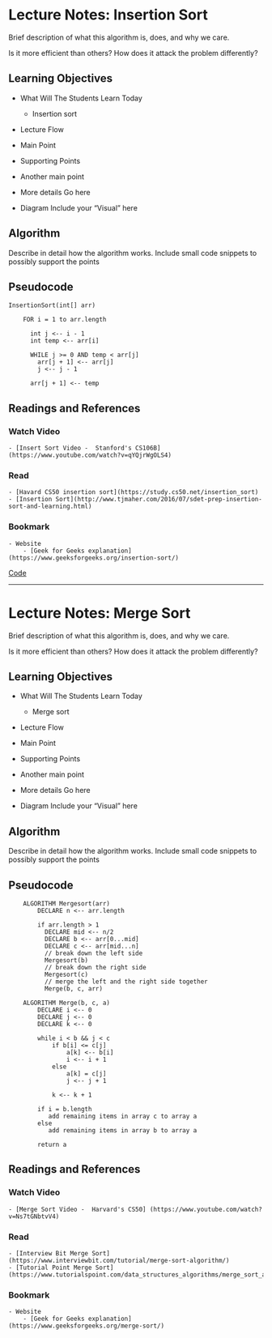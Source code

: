 # Lecture Notes: Insertion Sort
Brief description of what this algorithm is, does, and why we care.

Is it more efficient than others? How does it attack the problem differently?

## Learning Objectives
- What Will The Students Learn Today
  - Insertion sort

- Lecture Flow
- Main Point
- Supporting Points
- Another main point
- More details Go here
- Diagram
Include your “Visual” here

## Algorithm
Describe in detail how the algorithm works. Include small code snippets to possibly support the points

## Pseudocode
```
InsertionSort(int[] arr)
  
    FOR i = 1 to arr.length
    
      int j <-- i - 1
      int temp <-- arr[i]
      
      WHILE j >= 0 AND temp < arr[j]
        arr[j + 1] <-- arr[j]
        j <-- j - 1
        
      arr[j + 1] <-- temp
```

## Readings and References
### Watch Video
    - [Insert Sort Video -  Stanford's CS106B] (https://www.youtube.com/watch?v=qYQjrWgOLS4)

### Read
    - [Havard CS50 insertion sort](https://study.cs50.net/insertion_sort)
    - [Insertion Sort](http://www.tjmaher.com/2016/07/sdet-prep-insertion-sort-and-learning.html)

### Bookmark
    - Website
        - [Geek for Geeks explanation](https://www.geeksforgeeks.org/insertion-sort/)

[Code](https://github.com/tgreenidge/data-structures-and-algorithms/blob/master/java401codechallenges/src/main/java/java401codechallenges/Sorts.java)

***

# Lecture Notes: Merge Sort
Brief description of what this algorithm is, does, and why we care.

Is it more efficient than others? How does it attack the problem differently?

## Learning Objectives
- What Will The Students Learn Today
  - Merge sort

- Lecture Flow
- Main Point
- Supporting Points
- Another main point
- More details Go here
- Diagram
Include your “Visual” here

## Algorithm
Describe in detail how the algorithm works. Include small code snippets to possibly support the points

## Pseudocode
```
    ALGORITHM Mergesort(arr)
        DECLARE n <-- arr.length

        if arr.length > 1
          DECLARE mid <-- n/2
          DECLARE b <-- arr[0...mid]
          DECLARE c <-- arr[mid...n]
          // break down the left side
          Mergesort(b)
          // break down the right side
          Mergesort(c)
          // merge the left and the right side together
          Merge(b, c, arr)

    ALGORITHM Merge(b, c, a)
        DECLARE i <-- 0
        DECLARE j <-- 0
        DECLARE k <-- 0

        while i < b && j < c
            if b[i] <= c[j]
                a[k] <-- b[i]
                i <-- i + 1
            else
                a[k] = c[j]
                j <-- j + 1

            k <-- k + 1

        if i = b.length
           add remaining items in array c to array a
        else
           add remaining items in array b to array a

        return a
```

## Readings and References
### Watch Video
    - [Merge Sort Video -  Harvard's CS50] (https://www.youtube.com/watch?v=Ns7tGNbtvV4)

### Read
    - [Interview Bit Merge Sort](https://www.interviewbit.com/tutorial/merge-sort-algorithm/)
    - [Tutorial Point Merge Sort](https://www.tutorialspoint.com/data_structures_algorithms/merge_sort_algorithm.htm)

### Bookmark
    - Website
        - [Geek for Geeks explanation](https://www.geeksforgeeks.org/merge-sort/)

